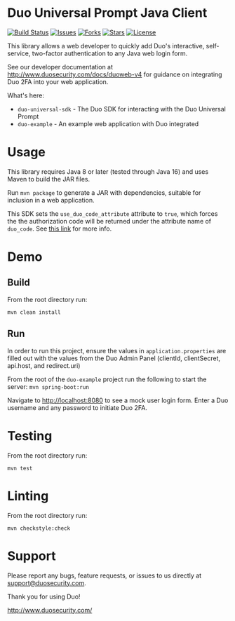 # Duo Universal Prompt Java Client

[![Build Status](https://github.com/duosecurity/duo_universal_java/workflows/Build%20and%20Test%20with%20Maven/badge.svg)](https://github.com/duosecurity/duo_universal_java/actions)
[![Issues](https://img.shields.io/github/issues/duosecurity/duo_universal_java)](https://github.com/duosecurity/duo_universal_java/issues)
[![Forks](https://img.shields.io/github/forks/duosecurity/duo_universal_java)](https://github.com/duosecurity/duo_universal_java/network/members)
[![Stars](https://img.shields.io/github/stars/duosecurity/duo_universal_java)](https://github.com/duosecurity/duo_universal_java/stargazers)
[![License](https://img.shields.io/badge/License-View%20License-orange)](https://github.com/duosecurity/duo_universal_java/blob/master/LICENSE)


This library allows a web developer to quickly add Duo's interactive, self-service, two-factor authentication to any Java web login form.

See our developer documentation at http://www.duosecurity.com/docs/duoweb-v4 for guidance on integrating Duo 2FA into your web application.

What's here:
* `duo-universal-sdk` - The Duo SDK for interacting with the Duo Universal Prompt
* `duo-example` - An example web application with Duo integrated

# Usage
This library requires Java 8 or later (tested through Java 16) and uses Maven to build the JAR files.

Run `mvn package` to generate a JAR with dependencies, suitable for inclusion in a web application.

This SDK sets the `use_duo_code_attribute` attribute to `true`, which forces the the authorization code will
be returned under the attribute name of `duo_code`. See [this link](https://duo.com/docs/oauthapi) for more info.

# Demo

## Build

From the root directory run:

`mvn clean install`

## Run

In order to run this project, ensure the values in `application.properties` are filled out with the values
from the Duo Admin Panel (clientId, clientSecret, api.host, and redirect.uri)

From the root of the `duo-example` project run the following to start the server:
`mvn spring-boot:run`

Navigate to <http://localhost:8080> to see a mock user login form.  Enter a Duo username and any password to initiate Duo 2FA.

# Testing

From the root directory run:

`mvn test`

# Linting

From the root directory run:

`mvn checkstyle:check`

# Support

Please report any bugs, feature requests, or issues to us directly at support@duosecurity.com.

Thank you for using Duo!

http://www.duosecurity.com/
